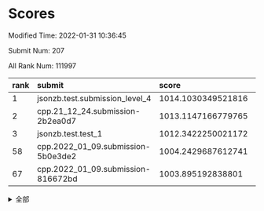 # Scores

Modified Time: 2022-01-31 10:36:45

Submit Num: 207

All Rank Num: 111997

| rank |               submit               |       score        |       sigma        | pk_num |
| :--- | :--------------------------------- | :----------------- | :----------------- | :----- |
| 1    | jsonzb.test.submission_level_4     | 1014.1030349521816 | 0.8034259013849153 | 2164   |
| 2    | cpp.21_12_24.submission-2b2ea0d7   | 1013.1147166779765 | 0.7932522766247281 | 2164   |
| 3    | jsonzb.test.test_1                 | 1012.3422250021172 | 0.7908259834642448 | 2169   |
| 58   | cpp.2022_01_09.submission-5b0e3de2 | 1004.2429687612741 | 0.7048527246550399 | 2168   |
| 67   | cpp.2022_01_09.submission-816672bd | 1003.895192838801  | 0.7173471847899255 | 2162   |


<details>
<summary>全部</summary>

| rank |                 submit                 |       score        |       sigma        | pk_num |
| :--- | :------------------------------------- | :----------------- | :----------------- | :----- |
| 1    | jsonzb.test.submission_level_4         | 1014.1030349521816 | 0.8034259013849153 | 2164   |
| 2    | cpp.21_12_24.submission-2b2ea0d7       | 1013.1147166779765 | 0.7932522766247281 | 2164   |
| 3    | jsonzb.test.test_1                     | 1012.3422250021172 | 0.7908259834642448 | 2169   |
| 4    | gobigger.level_3.submission_level_3_5  | 1011.468129006543  | 0.7821202593341722 | 2163   |
| 5    | gobigger.level_3.submission_level_3_8  | 1011.366152374311  | 0.7654601671732096 | 2167   |
| 6    | gobigger.level_3.submission_level_3_27 | 1011.3381335918333 | 0.7685711589012578 | 2160   |
| 7    | gobigger.level_3.submission_level_3_28 | 1011.2167898074248 | 0.7760774705266579 | 2167   |
| 8    | gobigger.level_3.submission_level_3_39 | 1011.1190898881774 | 0.7639431902333719 | 2161   |
| 9    | gobigger.level_3.submission_level_3_22 | 1011.0031919348777 | 0.762587130796399  | 2164   |
| 10   | gobigger.level_3.submission_level_3_10 | 1010.9935611702472 | 0.7608102727030303 | 2169   |
| 11   | gobigger.level_3.submission_level_3_0  | 1010.9018628201262 | 0.7693565131782879 | 2166   |
| 12   | gobigger.level_3.submission_level_3_26 | 1010.8569601173929 | 0.7806207113764457 | 2161   |
| 13   | gobigger.level_3.submission_level_3_36 | 1010.6089327509115 | 0.7697547209168483 | 2164   |
| 14   | gobigger.level_3.submission_level_3_2  | 1010.442770307024  | 0.7391734907941319 | 2169   |
| 15   | gobigger.level_3.submission_level_3_44 | 1010.4029062592701 | 0.7472955570752748 | 2159   |
| 16   | gobigger.level_3.submission_level_3_40 | 1010.3274060067217 | 0.7477289358456094 | 2169   |
| 17   | gobigger.level_3.submission_level_3_30 | 1010.2216167250626 | 0.7351820421705902 | 2161   |
| 18   | gobigger.level_3.submission_level_3_45 | 1010.215067642155  | 0.7542603333358402 | 2166   |
| 19   | gobigger.level_3.submission_level_3_35 | 1010.1660526178599 | 0.7661564991968889 | 2162   |
| 20   | gobigger.level_3.submission_level_3_15 | 1010.1600751300672 | 0.7561693896598178 | 2170   |
| 21   | gobigger.level_3.submission_level_3_46 | 1010.0335286270545 | 0.748043583449366  | 2164   |
| 22   | gobigger.level_3.submission_level_3_24 | 1009.9392531354315 | 0.7812496226606598 | 2166   |
| 23   | gobigger.level_3.submission_level_3_6  | 1009.8852690437101 | 0.7548860275233558 | 2162   |
| 24   | gobigger.level_3.submission_level_3_31 | 1009.7814029221682 | 0.7482254258509534 | 2164   |
| 25   | gobigger.level_3.submission_level_3_19 | 1009.7779637108988 | 0.7418795512838661 | 2161   |
| 26   | gobigger.level_3.submission_level_3_16 | 1009.720259335409  | 0.7733251238632981 | 2162   |
| 27   | gobigger.level_3.submission_level_3_12 | 1009.6612934444049 | 0.7681174906517223 | 2163   |
| 28   | gobigger.level_3.submission_level_3_43 | 1009.5951891607727 | 0.748761865230847  | 2161   |
| 29   | gobigger.level_3.submission_level_3_23 | 1009.5845459734578 | 0.7448655475166474 | 2168   |
| 30   | gobigger.level_3.submission_level_3_29 | 1009.5111447488806 | 0.7576953019770701 | 2161   |
| 31   | gobigger.level_3.submission_level_3_13 | 1009.5034692996267 | 0.7597798848172547 | 2165   |
| 32   | gobigger.level_3.submission_level_3_17 | 1009.3809844319272 | 0.7498018345925697 | 2166   |
| 33   | gobigger.level_3.submission_level_3_41 | 1009.366063239118  | 0.7580340601801325 | 2164   |
| 34   | gobigger.level_3.submission_level_3_14 | 1009.3569911107128 | 0.7513454418866493 | 2159   |
| 35   | gobigger.level_3.submission_level_3_42 | 1009.3310825042216 | 0.7615369353142984 | 2160   |
| 36   | gobigger.level_3.submission_level_3_47 | 1009.2044465410239 | 0.7522939322606726 | 2166   |
| 37   | gobigger.level_3.submission_level_3_33 | 1009.0994051032246 | 0.7590738681315492 | 2163   |
| 38   | gobigger.level_3.submission_level_3_49 | 1009.0939055281816 | 0.7380368962938099 | 2162   |
| 39   | gobigger.level_3.submission_level_3_20 | 1009.0899940749107 | 0.7587123909460521 | 2156   |
| 40   | gobigger.level_3.submission_level_3_37 | 1009.0575371328791 | 0.7440433201280275 | 2166   |
| 41   | gobigger.level_3.submission_level_3_18 | 1009.0311542981666 | 0.7430810623188507 | 2167   |
| 42   | gobigger.level_3.submission_level_3_4  | 1009.0148405296711 | 0.7296719970503607 | 2167   |
| 43   | gobigger.level_3.submission_level_3_48 | 1008.9644985466701 | 0.7568452345725575 | 2166   |
| 44   | gobigger.level_3.submission_level_3_9  | 1008.9211491746078 | 0.7455109013550767 | 2162   |
| 45   | gobigger.level_3.submission_level_3_25 | 1008.8641277217274 | 0.7525722241247732 | 2166   |
| 46   | gobigger.level_3.submission_level_3_3  | 1008.7941493166836 | 0.7433999264503043 | 2166   |
| 47   | gobigger.level_3.submission_level_3_11 | 1008.7796132467522 | 0.7478057197654993 | 2162   |
| 48   | gobigger.level_3.submission_level_3_21 | 1008.6979546638553 | 0.7443255397795546 | 2169   |
| 49   | gobigger.level_3.submission_level_3_38 | 1008.6887302492814 | 0.7525932119359025 | 2162   |
| 50   | gobigger.level_3.submission_level_3_32 | 1008.6657088922739 | 0.7636860955876312 | 2171   |
| 51   | gobigger.level_3.submission_level_3_7  | 1008.3329976044269 | 0.7525450975244046 | 2162   |
| 52   | gobigger.level_3.submission_level_3_34 | 1008.1767014587233 | 0.728968239958742  | 2164   |
| 53   | gobigger.level_3.submission_level_3_1  | 1008.1218715188111 | 0.7366540205589664 | 2166   |
| 54   | gobigger.level_1.submission_level_1_30 | 1005.693245381299  | 0.7169623952935037 | 2162   |
| 55   | gobigger.level_1.submission_level_1_48 | 1004.6787876154135 | 0.7217350441877177 | 2164   |
| 56   | gobigger.level_1.submission_level_1_43 | 1004.5515595429061 | 0.707315248564338  | 2164   |
| 57   | gobigger.level_1.submission_level_1_6  | 1004.3172138468937 | 0.7191873685542072 | 2160   |
| 58   | cpp.2022_01_09.submission-5b0e3de2     | 1004.2429687612741 | 0.7048527246550399 | 2168   |
| 59   | gobigger.level_1.submission_level_1_8  | 1004.1897821528707 | 0.7247321157405138 | 2169   |
| 60   | gobigger.level_1.submission_level_1_47 | 1004.0782721494578 | 0.7265806082589292 | 2164   |
| 61   | gobigger.level_1.submission_level_1_38 | 1004.0666960856115 | 0.7197661615464916 | 2163   |
| 62   | gobigger.level_1.submission_level_1_22 | 1004.0326160594242 | 0.7000902835840414 | 2166   |
| 63   | gobigger.level_1.submission_level_1_0  | 1004.027744548615  | 0.7123690403156318 | 2169   |
| 64   | gobigger.level_1.submission_level_1_27 | 1003.996132292059  | 0.7295525449590288 | 2166   |
| 65   | gobigger.level_1.submission_level_1_42 | 1003.9832690445846 | 0.7283064792911736 | 2162   |
| 66   | gobigger.level_1.submission_level_1_46 | 1003.9429197013501 | 0.7143267889704751 | 2170   |
| 67   | cpp.2022_01_09.submission-816672bd     | 1003.895192838801  | 0.7173471847899255 | 2162   |
| 68   | gobigger.level_1.submission_level_1_21 | 1003.808198998629  | 0.7082940358261405 | 2160   |
| 69   | gobigger.level_1.submission_level_1_34 | 1003.7472496151127 | 0.723871864737758  | 2162   |
| 70   | gobigger.level_1.submission_level_1_31 | 1003.6832914625425 | 0.7107472211134607 | 2161   |
| 71   | gobigger.level_1.submission_level_1_24 | 1003.6405596638616 | 0.7187979435539967 | 2165   |
| 72   | gobigger.level_1.submission_level_1_37 | 1003.5790732099468 | 0.7190263228176456 | 2166   |
| 73   | gobigger.level_1.submission_level_1_32 | 1003.5755310263431 | 0.7223419135929126 | 2165   |
| 74   | gobigger.level_1.submission_level_1_17 | 1003.4129741908008 | 0.7191088428258389 | 2165   |
| 75   | gobigger.level_1.submission_level_1_39 | 1003.3679566933971 | 0.7109576730206254 | 2164   |
| 76   | gobigger.level_1.submission_level_1_14 | 1003.3455361055235 | 0.7152201547394829 | 2167   |
| 77   | gobigger.level_1.submission_level_1_41 | 1003.3265885978166 | 0.7293684359465624 | 2165   |
| 78   | gobigger.level_1.submission_level_1_44 | 1003.2314094790812 | 0.7162670977758998 | 2166   |
| 79   | gobigger.level_1.submission_level_1_23 | 1003.1932808915597 | 0.7139881454982642 | 2161   |
| 80   | gobigger.level_1.submission_level_1_1  | 1003.1857222818049 | 0.7190559390556095 | 2164   |
| 81   | gobigger.level_1.submission_level_1_19 | 1003.1669207313037 | 0.7188625918018586 | 2167   |
| 82   | gobigger.level_1.submission_level_1_49 | 1003.1502627729768 | 0.7092527029395101 | 2165   |
| 83   | gobigger.level_1.submission_level_1_25 | 1003.1406099437459 | 0.707122203184147  | 2167   |
| 84   | gobigger.level_1.submission_level_1_2  | 1003.1141103120251 | 0.713585722866105  | 2169   |
| 85   | gobigger.level_1.submission_level_1_12 | 1003.0914221668519 | 0.7031818906823032 | 2163   |
| 86   | gobigger.level_1.submission_level_1_16 | 1003.0702340398475 | 0.7219840881711007 | 2169   |
| 87   | gobigger.level_1.submission_level_1_4  | 1003.0311031343704 | 0.7139729101019204 | 2169   |
| 88   | gobigger.level_1.submission_level_1_40 | 1002.9777203310593 | 0.7163995072162419 | 2166   |
| 89   | gobigger.level_1.submission_level_1_35 | 1002.9756568654291 | 0.7005101277283766 | 2164   |
| 90   | gobigger.level_1.submission_level_1_5  | 1002.9153911007301 | 0.7118912409029551 | 2165   |
| 91   | gobigger.level_1.submission_level_1_7  | 1002.8450381685406 | 0.7097190984747472 | 2162   |
| 92   | gobigger.level_1.submission_level_1_9  | 1002.8385978370025 | 0.7057365563939283 | 2166   |
| 93   | gobigger.level_1.submission_level_1_45 | 1002.7270991548893 | 0.7123093447164877 | 2170   |
| 94   | gobigger.level_1.submission_level_1_29 | 1002.7235016618944 | 0.7132829740633019 | 2164   |
| 95   | gobigger.level_1.submission_level_1_28 | 1002.6581898025393 | 0.7101614756262414 | 2167   |
| 96   | gobigger.level_1.submission_level_1_11 | 1002.6198399154662 | 0.7079573697008195 | 2167   |
| 97   | gobigger.level_1.submission_level_1_13 | 1002.6001482356564 | 0.70964452142722   | 2165   |
| 98   | gobigger.level_1.submission_level_1_20 | 1002.5181407425117 | 0.7170407024444408 | 2169   |
| 99   | gobigger.level_1.submission_level_1_26 | 1002.4853509427658 | 0.7140089213943254 | 2159   |
| 100  | gobigger.level_1.submission_level_1_15 | 1002.4461383916389 | 0.7134254052540646 | 2162   |
| 101  | gobigger.level_1.submission_level_1_10 | 1002.1227179991024 | 0.7135600157132577 | 2166   |
| 102  | gobigger.level_1.submission_level_1_3  | 1001.9126521885763 | 0.7060852391727287 | 2161   |
| 103  | gobigger.level_1.submission_level_1_33 | 1001.8973289902368 | 0.7087358886049572 | 2164   |
| 104  | gobigger.level_1.submission_level_1_36 | 1001.8044510458959 | 0.7063639350339874 | 2165   |
| 105  | gobigger.level_1.submission_level_1_18 | 1001.5064158245048 | 0.71335152831696   | 2164   |
| 106  | gobigger.random.submission_random_28   | 997.0731482334578  | 0.7095208739085421 | 2162   |
| 107  | gobigger.random.submission_random_20   | 997.0255719338394  | 0.7006215932543253 | 2163   |
| 108  | gobigger.random.submission_random_4    | 996.8440122204014  | 0.7050678543812333 | 2166   |
| 109  | gobigger.random.submission_random_48   | 996.8329597009408  | 0.6982150783688178 | 2161   |
| 110  | gobigger.random.submission_random_34   | 996.7976717813164  | 0.7067334471168307 | 2170   |
| 111  | gobigger.random.submission_random_8    | 996.7527957726602  | 0.7110256047640937 | 2163   |
| 112  | gobigger.random.submission_random_18   | 996.6836581704379  | 0.7001530435275267 | 2164   |
| 113  | gobigger.random.submission_random_19   | 996.6584276704954  | 0.7006701620781988 | 2169   |
| 114  | gobigger.random.submission_random_38   | 996.588832155937   | 0.7110046767488202 | 2165   |
| 115  | gobigger.random.submission_random_45   | 996.5638148066449  | 0.7188121676519549 | 2164   |
| 116  | gobigger.random.submission_random_3    | 996.5506913561103  | 0.7017306120709074 | 2169   |
| 117  | gobigger.random.submission_random_21   | 996.5054780561484  | 0.6950601819527058 | 2170   |
| 118  | gobigger.random.submission_random_12   | 996.4432010472997  | 0.7133524837709055 | 2162   |
| 119  | gobigger.random.submission_random_2    | 996.3802492277375  | 0.7039407616327311 | 2163   |
| 120  | gobigger.random.submission_random_37   | 996.3355640276337  | 0.7159600823765208 | 2166   |
| 121  | gobigger.random.submission_random_29   | 996.3088693455659  | 0.7241479019186664 | 2167   |
| 122  | gobigger.random.submission_random_11   | 996.30628622793    | 0.6999309551923569 | 2162   |
| 123  | gobigger.random.submission_random_33   | 996.2656023072735  | 0.7001556392306764 | 2164   |
| 124  | gobigger.random.submission_random_14   | 996.2506284728637  | 0.7225699874958187 | 2166   |
| 125  | gobigger.random.submission_random_35   | 996.2140413428651  | 0.7113209527130692 | 2161   |
| 126  | gobigger.random.submission_random_42   | 996.1862948200887  | 0.7007307064199209 | 2164   |
| 127  | gobigger.random.submission_random_17   | 996.1013438143927  | 0.7111146024451678 | 2159   |
| 128  | gobigger.random.submission_random_30   | 996.0839256149928  | 0.7213972563473886 | 2166   |
| 129  | gobigger.random.submission_random_44   | 996.0574958857145  | 0.7150670794466354 | 2161   |
| 130  | gobigger.random.submission_random_22   | 995.9798854884936  | 0.7157222661597166 | 2163   |
| 131  | gobigger.random.submission_random_26   | 995.9669249046934  | 0.6953678731167144 | 2169   |
| 132  | gobigger.random.submission_random_24   | 995.9428302451632  | 0.7128360827106902 | 2163   |
| 133  | gobigger.random.submission_random_25   | 995.8264091776451  | 0.7100708318004119 | 2165   |
| 134  | gobigger.random.submission_random_47   | 995.8227297555834  | 0.7063519735016358 | 2164   |
| 135  | gobigger.random.submission_random_16   | 995.7816425840371  | 0.7099253062687064 | 2161   |
| 136  | gobigger.random.submission_random_7    | 995.7414659432428  | 0.7310080997777142 | 2167   |
| 137  | gobigger.random.submission_random_40   | 995.7267142551749  | 0.7160716867599528 | 2165   |
| 138  | gobigger.random.submission_random_27   | 995.723310375798   | 0.7063092063735621 | 2168   |
| 139  | gobigger.random.submission_random_5    | 995.706917873936   | 0.7188559047335956 | 2164   |
| 140  | gobigger.random.submission_random_39   | 995.7064539318477  | 0.7140912618331737 | 2168   |
| 141  | gobigger.random.submission_random_6    | 995.6859199809329  | 0.719109254619844  | 2162   |
| 142  | gobigger.random.submission_random_9    | 995.6642883841948  | 0.7127796129371251 | 2169   |
| 143  | gobigger.random.submission_random_31   | 995.6551880180664  | 0.7242668572452686 | 2165   |
| 144  | gobigger.random.submission_random_0    | 995.591079023399   | 0.7256522807026738 | 2164   |
| 145  | gobigger.random.submission_random_32   | 995.4618593017906  | 0.71401314419254   | 2162   |
| 146  | gobigger.random.submission_random_49   | 995.4284376868179  | 0.7110719584010984 | 2160   |
| 147  | gobigger.random.submission_random_43   | 995.3522595479981  | 0.7135275462376383 | 2163   |
| 148  | gobigger.random.submission_random_36   | 995.343038909477   | 0.7078535108741687 | 2161   |
| 149  | gobigger.random.submission_random_23   | 995.2424409957719  | 0.7084538264297651 | 2164   |
| 150  | gobigger.random.submission_random_13   | 995.196495430585   | 0.7319540086003836 | 2161   |
| 151  | gobigger.random.submission_random_15   | 995.1415142821206  | 0.7240854707580499 | 2166   |
| 152  | gobigger.random.submission_random_46   | 995.0148670497811  | 0.7216370441520545 | 2167   |
| 153  | gobigger.random.submission_random_10   | 994.9329145219866  | 0.7185382591096894 | 2164   |
| 154  | gobigger.random.submission_random_1    | 994.8908602045015  | 0.7146863378081806 | 2160   |
| 155  | gobigger.random.submission_random_41   | 994.8105531679598  | 0.7082240388046184 | 2164   |
| 156  | gobigger.level_2.submission_level_2_44 | 993.9967198284808  | 0.7171265141758562 | 2165   |
| 157  | gobigger.level_2.submission_level_2_2  | 993.9924324948174  | 0.7409885136299093 | 2166   |
| 158  | gobigger.level_2.submission_level_2_16 | 993.6339878021545  | 0.7266657972001859 | 2161   |
| 159  | gobigger.level_2.submission_level_2_9  | 993.451636099415   | 0.7298037548218783 | 2161   |
| 160  | gobigger.level_2.submission_level_2_15 | 993.3148875431551  | 0.739479724475584  | 2164   |
| 161  | gobigger.level_2.submission_level_2_49 | 993.2187036760613  | 0.7437131650210157 | 2166   |
| 162  | gobigger.level_2.submission_level_2_36 | 993.1541157485915  | 0.7476054192067755 | 2161   |
| 163  | gobigger.level_2.submission_level_2_30 | 993.0171239970665  | 0.7268769957341095 | 2159   |
| 164  | gobigger.level_2.submission_level_2_4  | 992.9804767901128  | 0.731823361922549  | 2160   |
| 165  | gobigger.level_2.submission_level_2_45 | 992.9268302584107  | 0.7408495124294046 | 2168   |
| 166  | gobigger.level_2.submission_level_2_1  | 992.8434762339662  | 0.7387996312772832 | 2165   |
| 167  | gobigger.level_2.submission_level_2_26 | 992.7773343378743  | 0.7459733429995482 | 2165   |
| 168  | gobigger.level_2.submission_level_2_27 | 992.761500654614   | 0.7471104735506976 | 2165   |
| 169  | gobigger.level_2.submission_level_2_38 | 992.6910268750177  | 0.7448003609166394 | 2161   |
| 170  | gobigger.level_2.submission_level_2_6  | 992.5589320038284  | 0.7406405434623619 | 2159   |
| 171  | gobigger.level_2.submission_level_2_48 | 992.4716337712315  | 0.7478608739857512 | 2165   |
| 172  | gobigger.level_2.submission_level_2_29 | 992.340882969854   | 0.749594748143786  | 2167   |
| 173  | gobigger.level_2.submission_level_2_20 | 992.269940985967   | 0.7330114276616795 | 2164   |
| 174  | gobigger.level_2.submission_level_2_34 | 992.2222652059709  | 0.7258289716259839 | 2163   |
| 175  | gobigger.level_2.submission_level_2_46 | 992.1877643451055  | 0.7583836929955661 | 2162   |
| 176  | gobigger.level_2.submission_level_2_19 | 992.1378019812763  | 0.7324805379543143 | 2162   |
| 177  | gobigger.level_2.submission_level_2_35 | 992.1254021661622  | 0.7468275657420712 | 2168   |
| 178  | gobigger.level_2.submission_level_2_39 | 992.0887025634802  | 0.763570564564707  | 2164   |
| 179  | gobigger.level_2.submission_level_2_33 | 992.0288229529679  | 0.7432006811291306 | 2160   |
| 180  | gobigger.level_2.submission_level_2_23 | 992.0125942998853  | 0.7325487288653455 | 2162   |
| 181  | gobigger.level_2.submission_level_2_42 | 991.9893707503427  | 0.7675579245729157 | 2163   |
| 182  | gobigger.level_2.submission_level_2_11 | 991.9727836057638  | 0.7443055075323886 | 2164   |
| 183  | gobigger.level_2.submission_level_2_13 | 991.9661600200325  | 0.738941397804709  | 2162   |
| 184  | gobigger.level_2.submission_level_2_21 | 991.8982472613751  | 0.7400364132656522 | 2159   |
| 185  | gobigger.level_2.submission_level_2_18 | 991.8443422761505  | 0.7457902650885869 | 2162   |
| 186  | gobigger.level_2.submission_level_2_17 | 991.8361726735749  | 0.7458993703059912 | 2164   |
| 187  | gobigger.level_2.submission_level_2_32 | 991.8272281745944  | 0.7410296185497043 | 2167   |
| 188  | gobigger.level_2.submission_level_2_37 | 991.7091471046037  | 0.73787692598762   | 2163   |
| 189  | gobigger.level_2.submission_level_2_25 | 991.7063912202265  | 0.7453140146966132 | 2162   |
| 190  | gobigger.level_2.submission_level_2_10 | 991.6643636599425  | 0.7395471883955915 | 2164   |
| 191  | gobigger.level_2.submission_level_2_5  | 991.638888753463   | 0.7425536290592325 | 2161   |
| 192  | gobigger.level_2.submission_level_2_3  | 991.631108576717   | 0.7385692641637545 | 2161   |
| 193  | gobigger.level_2.submission_level_2_31 | 991.57866504343    | 0.7438707263965412 | 2167   |
| 194  | gobigger.level_2.submission_level_2_7  | 991.3495836637601  | 0.7486787004294376 | 2166   |
| 195  | gobigger.level_2.submission_level_2_41 | 991.2973730048544  | 0.7578138112908253 | 2156   |
| 196  | gobigger.level_2.submission_level_2_24 | 991.2692488072878  | 0.7625141406604997 | 2164   |
| 197  | gobigger.level_2.submission_level_2_12 | 991.2085713396917  | 0.7406254736781025 | 2167   |
| 198  | gobigger.level_2.submission_level_2_40 | 991.1917622275765  | 0.7570463254801606 | 2159   |
| 199  | gobigger.level_2.submission_level_2_8  | 991.1283445542401  | 0.7688929402006988 | 2164   |
| 200  | gobigger.level_2.submission_level_2_22 | 991.018155120697   | 0.7386018853048529 | 2166   |
| 201  | gobigger.level_2.submission_level_2_28 | 990.9888763550153  | 0.75609567536155   | 2166   |
| 202  | gobigger.level_2.submission_level_2_14 | 990.8993641247763  | 0.7573366883250126 | 2164   |
| 203  | gobigger.level_2.submission_level_2_0  | 990.8975237276172  | 0.7558181886152532 | 2164   |
| 204  | gobigger.level_2.submission_level_2_47 | 990.6182811198008  | 0.7729829544438702 | 2163   |
| 205  | gobigger.level_2.submission_level_2_43 | 990.254220027147   | 0.7622651413172746 | 2160   |
| 206  | gobigger.none.submission_none_1        | 978.0730360131494  | 1.242796309598282  | 2166   |
| 207  | gobigger.none.submission_none_0        | 977.8292823113047  | 1.265535566305161  | 2169   |

</details>